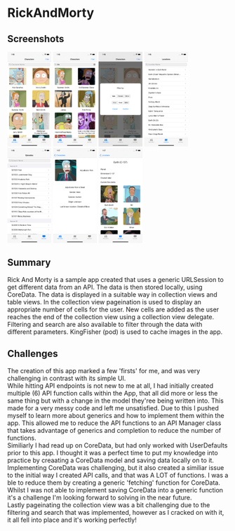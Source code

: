 # RickAndMorty

## Screenshots

<img src="https://github.com/mousaalwaraki/RickAndMorty/blob/master/Screenshots/1.png" width="100"> <img src="https://github.com/mousaalwaraki/RickAndMorty/blob/master/Screenshots/2.png" width="100"> <img src="https://github.com/mousaalwaraki/RickAndMorty/blob/master/Screenshots/3.png" width="100"> <img src="https://github.com/mousaalwaraki/RickAndMorty/blob/master/Screenshots/4.png" width="100"> <img src="https://github.com/mousaalwaraki/RickAndMorty/blob/master/Screenshots/5.png" width="100"> <img src="https://github.com/mousaalwaraki/RickAndMorty/blob/master/Screenshots/6.png" width="100"> <img src="https://github.com/mousaalwaraki/RickAndMorty/blob/master/Screenshots/7.png" width="100">  

## Summary

Rick And Morty is a sample app created that uses a generic URLSession to get different data from an API.
The data is then stored locally, using CoreData.
The data is displayed in a suitable way in collection views and table views. 
In the collection view pageination is used to display an appropriate number of cells for the user. New cells are added as the user reaches the end of the collection view using a collection view delegate.
Filtering and search are also available to filter through the data with different parameters.
KingFisher (pod) is used to cache images in the app.

## Challenges

The creation of this app marked a few 'firsts' for me, and was very challenging in contrast with its simple UI.     
While hitting API endpoints is not new to me at all, I had initially created multiple (6) API function calls within the App, that all did more or less the same thing but with a change in the model they'ree being written into. This made for a very messy code and left me unsatisfied. Due to this I pushed myself to learn more about generics and how to implement them within the app. This allowed me to reduce the API functions to an API Manager class that takes advantage of generics and completion to reduce the number of functions.     
Similiarly I had read up on CoreData, but had only worked with UserDefaults prior to this app. I thought it was a perfect time to put my knowledge into practice by creaating a CoreData model and saving data locally on to it.    
Implementing CoreData was challenging, but it also created a similiar issue to the initial way I created API calls, and that was A LOT of functions. I was a ble to reduce them by creating a generic 'fetching' function for CoreData. Whilst I was not able to implement saving CoreData into a generic function it's a challenge I'm looking forward to solving in the near future.   
Lastly pageinating the collection view was a bit challenging due to the filtering and search that was implemented, however as I cracked on with it, it all fell into place and it's working perfectly!
